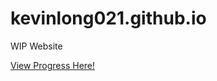# kevinlong021.github.io
<!DOCTYPE html>
<p>WIP Website</p>
<p><a href="https://kevinlong021.github.io/index2" target="_blank">View Progress Here!</a>
